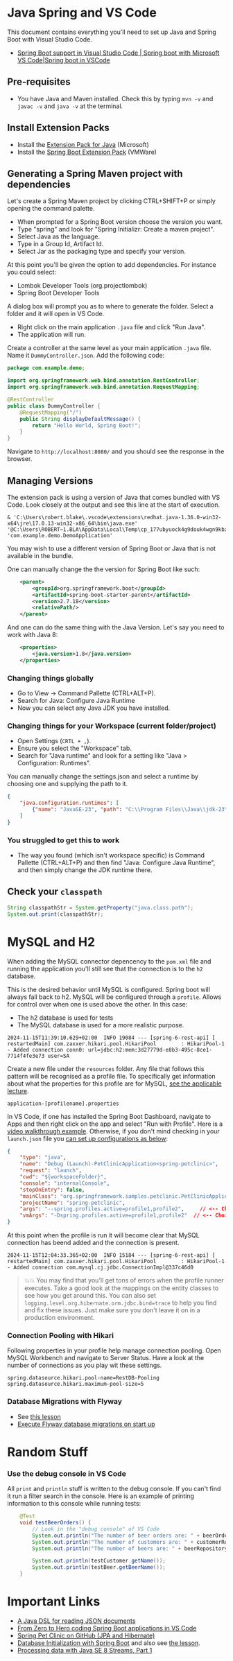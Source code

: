 # Java Spring and VS Code

This document contains everything you'll need to set up Java and Spring Boot with Visual Studio Code.

- [Spring Boot support in Visual Studio Code | Spring boot with Microsoft VS Code|Spring boot in VSCode](https://www.youtube.com/watch?v=RBmWIACTiKI)

## Pre-requisites
- You have Java and Maven installed. Check this by typing `mvn -v` and `javac -v` and `java -v` at the terminal.

## Install Extension Packs

- Install the [Extension Pack for Java](https://marketplace.visualstudio.com/items?itemName=vscjava.vscode-java-pack) (Microsoft)
- Install the [Spring Boot Extension Pack](https://marketplace.visualstudio.com/items?itemName=vmware.vscode-boot-dev-pack) (VMWare)


## Generating a Spring Maven project with dependencies

Let's create a Spring Maven project by clicking CTRL+SHIFT+P or simply opening the command palette. 
- When prompted for a Spring Boot version choose the version you want. 
- Type "spring" and look for "Spring Initializr: Create a maven project".
- Select Java as the  language.
- Type in a Group Id, Artifact Id.
- Select Jar as the packaging type and specify your version.

At this point you'll be given the option to add dependencies. For instance you could select:

- Lombok Developer Tools (org.projectlombok)
- Spring Boot Developer Tools

A dialog box will prompt you as to where to generate the folder. Select a folder and it will open in VS Code.

- Right click on the main application `.java` file and click "Run Java".
- The application will run.

Create a controller at the same level as your main application `.java` file. Name it `DummyController.json`. Add the following code:

```java
package com.example.demo;

import org.springframework.web.bind.annotation.RestController;
import org.springframework.web.bind.annotation.RequestMapping;

@RestController
public class DummyController {
    @RequestMapping("/")
    public String displayDefaultMessage() {
        return "Hello World, Spring Boot!";
    }
}
```
Navigate to `http://localhost:8080/` and you should see the response in the browser.

## Managing Versions

The extension pack is using a version of Java that comes bundled with VS Code. Look closely at the output and see this line at the start of execution.

```
& 'C:\Users\robert.blake\.vscode\extensions\redhat.java-1.36.0-win32-x64\jre\17.0.13-win32-x86_64\bin\java.exe' '@C:\Users\ROBERT~1.BLA\AppData\Local\Temp\cp_177ubyuock4g9douk4wgn9kbz.argfile' 'com.example.demo.DemoApplication'
```

You may wish to use a different version of Spring Boot or Java that is not available in the bundle.

One can manually change the the version for Spring Boot like such:
```xml
	<parent>
		<groupId>org.springframework.boot</groupId>
		<artifactId>spring-boot-starter-parent</artifactId>
		<version>2.7.18</version>
		<relativePath/>
	</parent>
```
And one can do the same thing with the Java Version. Let's say you need to work with Java 8:
```xml
	<properties>
		<java.version>1.8</java.version>
	</properties>
```

### Changing things globally

- Go to View -> Command Pallette (CTRL+ALT+P).
- Search for Java: Configure Java Runtime
- Now you can select any Java JDK you have installed.

### Changing things for your Workspace (current folder/project)

- Open Settings (`CRTL + ,`).
- Ensure you select the "Workspace" tab.
- Search for "Java runtime" and look for a setting like "Java > Configuration: Runtimes".

You can manually change the settings.json and select a runtime by choosing one and supplying the path to it.

```json
{
    "java.configuration.runtimes": [
        {"name": "JavaSE-23", "path": "C:\\Program Files\\Java\\jdk-23\\"}
    ]
}
```

### You struggled to get this to work

- The way you found (which isn't workspace specific) is Command Pallette (CTRL+ALT+P) and then find "Java: Configure Java Runtime", and then simply change the JDK runtime there.

## Check your `classpath`

```java
String classpathStr = System.getProperty("java.class.path");
System.out.print(classpathStr);
```

# MySQL and H2

When adding the MySQL connector depencency to the `pom.xml` file and running the application you'll still see that the connection is to the `h2` database.

This is the desired behavior until MySQL is configured. Spring boot will always fall back to h2. MySQL will be configured through a `profile`. Allows for control over when one is used above the other. In this case:
- The h2 database is used for tests
- The MySQL database is used for a more realistic purpose.

```
2024-11-15T11:39:10.629+02:00  INFO 19084 --- [spring-6-rest-api] [  restartedMain] com.zaxxer.hikari.pool.HikariPool        : HikariPool-1 - Added connection conn0: url=jdbc:h2:mem:3d27779d-e8b3-495c-8ce1-7714f4fe3e73 user=SA
```

Create a new file under the `resources` folder. Any file that follows this pattern will be recognised as a profile file. To specifically get information about what the properties for this profile are for MySQL, [see the applicable lecture](https://www.udemy.com/course/spring-framework-6-beginner-to-guru/learn/lecture/33859396).

```
application-[profilename].properties
```

In VS Code, if one has installed the Spring Boot Dashboard, navigate to Apps and then right click on the app and select "Run with Profile". Here is a [video walkthrough example](https://github.com/microsoft/vscode-spring-boot-dashboard/pull/309#issuecomment-1499866377). Otherwise, if you don't mind checking in your `launch.json` file you [can set up configurations as below](https://github.com/microsoft/vscode-spring-boot-dashboard/issues/50#issuecomment-447411590):

```json
{
    "type": "java",
    "name": "Debug (Launch)-PetClinicApplication<spring-petclinic>",
    "request": "launch",
    "cwd": "${workspaceFolder}",
    "console": "internalConsole",
    "stopOnEntry": false,
    "mainClass": "org.springframework.samples.petclinic.PetClinicApplication",
    "projectName": "spring-petclinic",
    "args": "--spring.profiles.active=profile1,profile2",     // <-- Choice 1. via commandline  args
    "vmArgs": "-Dspring.profiles.active=profile1,profile2"  // <-- Choice 2.  via a java system property
}
```
At this point when the profile is run it will become clear that MySQL connection has beend added and the connection is present.
```
2024-11-15T12:04:33.365+02:00  INFO 15184 --- [spring-6-rest-api] [  restartedMain] com.zaxxer.hikari.pool.HikariPool        : HikariPool-1 - Added connection com.mysql.cj.jdbc.ConnectionImpl@337c46d0
```

> 💥💥 You may find that you'll get tons of errors when the profile runner executes. Take a good look at the mappings on the entity classes to see how you get around this. You can also set `logging.level.org.hibernate.orm.jdbc.bind=trace` to help you find and fix these issues. Just make sure you don't leave it on in a production environment.

### Connection Pooling with Hikari

Following properties in your profile help manage connection pooling. Open MySQL Workbench and navigate to Server Status. Have a look at the number of connections as you play wit these settings.

```
spring.datasource.hikari.pool-name=RestDB-Pooling
spring.datasource.hikari.maximum-pool-size=5
```

### Database Migrations with Flyway

- See [this lesson](https://www.udemy.com/course/spring-framework-6-beginner-to-guru/learn/lecture/34442916)
- [Execute Flyway database migrations on start up](https://docs.spring.io/spring-boot/docs/2.1.2.RELEASE/reference/html/howto-database-initialization.html#howto-execute-flyway-database-migrations-on-startup)

# Random Stuff

### Use the debug console in VS Code

All `print` and `println` stuff is written to the debug console. If you can't find it run a filter search in the console. Here is an example of printing information to this console while running tests:

```java
    @Test
    void testBeerOrders() {
        // Look in the "debug console" of VS Code
        System.out.println("The number of beer orders are: " + beerOrderRepository.count());
        System.out.println("The number of customers are: " + customerRepository.count());
        System.out.println("The number of beers are: " + beerRepository.count());

        System.out.println(testCustomer.getName());
        System.out.println(testBeer.getBeerName());
    }
```

# Important Links

- [A Java DSL for reading JSON documents](https://github.com/json-path/JsonPath)
- [From Zero to Hero coding Spring Boot applications in VS Code](https://www.youtube.com/watch?v=XbpFSyeMYfg&list=WL&index=16)
- [Spring Pet Clinic on GitHub (JPA and Hibernate)](https://github.com/spring-projects/spring-petclinic)
- [Database Initialization with Spring Boot](https://docs.spring.io/spring-boot/docs/2.1.x/reference/html/howto-database-initialization.html) and also see [the lesson](https://www.udemy.com/course/spring-framework-6-beginner-to-guru/learn/lecture/33878898).
- [Processing data with Java SE 8 Streams, Part 1](https://www.oracle.com/technical-resources/articles/java/ma14-java-se-8-streams.html)